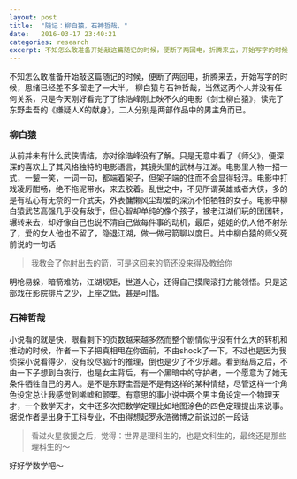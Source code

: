 ```yaml
---
layout: post
title:  "随记：柳白猿，石神哲哉，"
date:   2016-03-17 23:40:21
categories: research
excerpt: 不知怎么敢准备开始敲这篇随记的时候，便断了两回电，折腾来去，开始写字的时候，思绪已经差不多溜走了一大半。柳白猿与石神哲哉，当然这两个人并没有任何关系，只是今天刚好看完了了徐浩峰刚上映不久的电影《剑士柳白猿》，读完了东野圭吾的《嫌疑人X的献身》，二人分别是两部作品中的男主角而已...
---
```


不知怎么敢准备开始敲这篇随记的时候，便断了两回电，折腾来去，开始写字的时候，思绪已经差不多溜走了一大半。
柳白猿与石神哲哉，当然这两个人并没有任何关系，只是今天刚好看完了了徐浩峰刚上映不久的电影《剑士柳白猿》，读完了东野圭吾的《嫌疑人X的献身》，二人分别是两部作品中的男主角而已。
### 柳白猿
从前并未有什么武侠情结，亦对徐浩峰没有了解。只是无意中看了《师父》，便深深的喜欢上了其风格独特的电影语言，其镜头里的武林与江湖。电影里人物一招一式，一颦一笑，一词一句，都端着架子，但架子端的住而不会显得轻浮。电影中打戏凌厉酣畅，绝不拖泥带水，来去胶着。乱世之中，不见所谓英雄或者大侠，多的是有私心有无奈的一介武夫，外表慵懒风尘却爱的深沉不怕牺牲的女子。电影中柳白猿武艺高强几乎没有敌手，但心智却单纯的像个孩子，被老江湖们玩的团团转，辗转来去，却好像自己也说不清自己做每件事的动机，最后，姐姐的仇人他不射杀了，爱的女人他也不留了，隐退江湖，做一做弓箭聊以度日。片中柳白猿的师父死前说的一句话

>我教会了你射出去的箭，可是这回来的箭还没来得及教给你

明枪易躲，暗箭难防，江湖规矩，世道人心，还得自己摸爬滚打方能领悟。只是这部戏在影院排片之少，上座之低，甚是可惜。

### 石神哲哉
小说看的就是快，眼看剩下的页数越来越多然而整个剧情似乎没有什么大的转机和推动的时候，作者一下子把真相甩在你面前，不由shock了一下。不过也是因为我侦探小说看得少，没有绞尽脑汁的推理，倒也是少了不少乐趣。看到结局之后，不由一下子想到白夜行，也是女主背后，有一个黑暗中的守护者，一个愿意为了她无条件牺牲自己的男人。是不是东野圭吾是不是有这样的某种情结，尽管这样一个角色设定总让我感觉到唏嘘和颤栗。有意思的事小说中两个男主角设定一个物理天才，一个数学天才，文中还多次把数学定理比如地图涂色的四色定理提出来说事。据说作者是出身于工科专业，不由得想起罗永浩微博之前说过的一段话

>看过火星救援之后，觉得：世界是理科生的，也是文科生的，最终还是那些理科生的～

好好学数学吧～